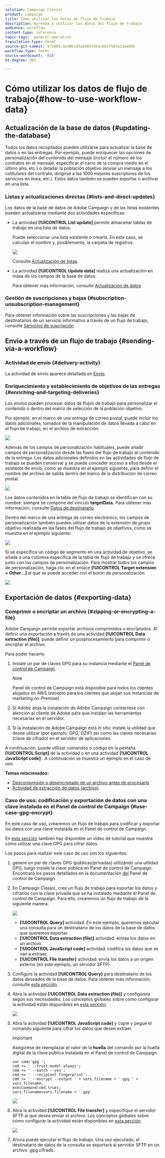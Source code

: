 ```yaml
---
solution: Campaign Classic
product: campaign
title: Cómo utilizar los datos de flujo de trabajo
description: Aprenda a utilizar los datos del flujo de trabajo
audience: workflow
content-type: reference
topic-tags: -general-operation
translation-type: tm+mt
source-git-commit: 972885c3a38bcd3a260574bacbb3f507e11ae05b
workflow-type: tm+mt
source-wordcount: '916'
ht-degree: 96%

---
```



# Cómo utilizar los datos de flujo de trabajo{#how-to-use-workflow-data}

## Actualización de la base de datos {#updating-the-database}

Todos los datos recopilados pueden utilizarse para actualizar la base de datos o en las entregas. Por ejemplo, puede enriquecer las opciones de personalización del contenido del mensaje (incluir el número de los contratos en el mensaje, especificar el carro de la compra medio en el último año, etc.) o detallar la población objetivo (enviar un mensaje a los cotitulares del contrato, dirigirse a los 1000 mejores suscriptores de los servicios en línea, etc.). Estos datos también se pueden exportar o archivar en una lista.

### Listas y actualizaciones directas {#lists-and-direct-updates}

Los datos de la base de datos de Adobe Campaign y de las listas existentes pueden actualizarse mediante dos actividades específicas:

* La actividad **[!UICONTROL List update]** permite almacenar tablas de trabajo en una lista de datos.

   Puede seleccionar una lista existente o crearla. En este caso, se calculan el nombre y, posiblemente, la carpeta de registros.

   ![](assets/s_user_create_list.png)

   Consulte [Actualización de listas](../../workflow/using/list-update.md).

* La actividad **[!UICONTROL Update data]** realiza una actualización en masa de los campos de la base de datos.

   Para obtener más información, consulte [Actualización de datos](../../workflow/using/update-data.md).

### Gestión de suscripciones y bajas {#subscription-unsubscription-management}

Para obtener información sobre las suscripciones y las bajas de destinatarios de un servicio informativo a través de un flujo de trabajo, consulte [Servicios de suscripción](../../workflow/using/subscription-services.md).

## Envío a través de un flujo de trabajo {#sending-via-a-workflow}

### Actividad de envío {#delivery-activity}

La actividad de envío aparece detallada en [Envío](../../workflow/using/delivery.md).

### Enriquecimiento y establecimiento de objetivos de las entregas {#enriching-and-targeting-deliveries}

Los envíos pueden procesar datos de flujos de trabajo para personalizar el contenido o dentro del marco de selección de la población objetivo.

Por ejemplo, en el marco de una entrega de correo postal, puede incluir los datos adicionales, tomados de la manipulación de datos llevada a cabo en el flujo de trabajo, en el archivo de extracción:

![](assets/s_advuser_add_data_postal_mail.png)

Además de los campos de personalización habituales, puede añadir campos de personalización desde las fases del flujo de trabajo al contenido de la entrega. Los datos adicionales definidos en las actividades de flujo de trabajo se pueden conservar y se puede conceder acceso a ellos desde el asistente de envío, como se muestra en el ejemplo siguiente, para definir el nombre del archivo de salida dentro del marco de la distribución de correo postal:

![](assets/s_advuser_using_additional_data.png)

Los datos contenidos en la tabla de flujo de trabajo se identifican con su nombre: siempre se compone del vínculo **targetData.** Para obtener más información, consulte [Datos de destinatario](../../workflow/using/data-life-cycle.md#target-data).

Dentro del marco de una entrega de correo electrónico, los campos de personalización también pueden utilizar datos de la extensión de grupo objetivo realizada en las fases del flujo de trabajo de objetivos, como se muestra en el ejemplo siguiente:

![](assets/s_advuser_add_data_email.png)

Si se especifica un código de segmento en una actividad de objetivo, se añade a una columna específica de la tabla de flujo de trabajo y se ofrece junto con los campos de personalización. Para mostrar todos los campos de personalización, haga clic en el enlace **[!UICONTROL Target extension > Other...]** al que se puede acceder con el botón de personalización.

![](assets/s_advuser_segment_code_select.png)

## Exportación de datos {#exporting-data}

### Comprimir o encriptar un archivo {#zipping-or-encrypting-a-file}

Adobe Campaign permite exportar archivos comprimidos o encriptados. Al definir una exportación a través de una actividad **[!UICONTROL Data extraction (file)]**, puede definir un posprocesamiento para comprimir o encriptar el archivo.

Para poder hacerlo:

1. Instale un par de claves GPG para su instancia mediante el [Panel de control de Campaign](https://docs.adobe.com/content/help/es-ES/control-panel/using/instances-settings/gpg-keys-management.html#encrypting-data).

   >[!NOTE]
   >
   >Panel de control de Campaign está disponible para todos los clientes alojados en AWS (excepto para los clientes que alojan sus instancias de marketing on-Premise).

1. Si Adobe aloja la instalación de Adobe Campaign contáctese con atención al cliente de Adobe para que instalen las herramientas necesarias en el servidor.
1. Si la instalación de Adobe Campaign está in situ: instale la utilidad que desee utilizar (por ejemplo: GPG, GZIP) así como las claves necesarias (clave de cifrado) en el servidor de aplicaciones.

A continuación, puede utilizar comandos o código en la pestaña **[!UICONTROL Script]** de la actividad o en una actividad **[!UICONTROL JavaScript code]** . A continuación se muestra un ejemplo en el caso de uso.

**Temas relacionados:**

* [Descompresión o desencriptado de un archivo antes de procesarlo](../../workflow/using/importing-data.md#unzipping-or-decrypting-a-file-before-processing)
* [Actividad de extracción de datos (archivo)](../../workflow/using/extraction--file-.md).

### Caso de uso: codificación y exportación de datos con una clave instalada en el Panel de control de Campaign {#use-case-gpg-encrypt}

En este caso de uso, crearemos un flujo de trabajo para codificar y exportar los datos con una clave instalada en el Panel de control de Campaign.

En [esta sección](https://docs.adobe.com/content/help/es-ES/campaign-classic-learn/tutorials/administrating/control-panel-acc/gpg-key-management/using-a-gpg-key-to-encrypt-data.html) también hay disponible un vídeo de tutorial que muestra cómo utilizar una clave GPG para cifrar datos.

Los pasos para realizar este caso de uso son los siguientes:

1. genere un par de claves GPG (públicas/privadas) utilizando una utilidad GPG, luego instale la clave pública en Panel de control de Campaign. Encontrará los pasos detallados en la documentación [del](https://docs.adobe.com/content/help/es-ES/control-panel/using/instances-settings/gpg-keys-management.html#encrypting-data) Panel de control de Campaign.

1. En Campaign Classic, cree un flujo de trabajo para exportar los datos y cifrarlos con la clave privada que se ha instalado mediante el Panel de control de Campaign. Para ello, crearemos un flujo de trabajo de la siguiente manera:

   ![](assets/gpg-workflow-encrypt.png)

   * **[!UICONTROL Query]** actividad: En este ejemplo, queremos ejecutar una consulta para un destinatario de los datos de la base de datos que queremos exportar.
   * **[!UICONTROL Data extraction (file)]** actividad: extrae los datos en un archivo.
   * **[!UICONTROL JavaScript code]** actividad: codifica los datos que se van a extraer.
   * **[!UICONTROL File transfer]** actividad: envía los datos a un origen externo (en este ejemplo, un servidor SFTP).

1. Configure la actividad **[!UICONTROL Query]** para destinatario de los datos deseados de la base de datos. Para obtener más información, consulte [esta sección](../../workflow/using/query.md).

1. Abra la actividad **[!UICONTROL Data extraction (file)]** y configúrela según sus necesidades. Los conceptos globales sobre cómo configurar la actividad están disponibles en [esta sección](../../workflow/using/extraction--file-.md).

   ![](assets/gpg-data-extraction.png)

1. Abra la actividad **[!UICONTROL JavaScript code]** y copie y pegue el comando siguiente para cifrar los datos que desee extraer.

   >[!IMPORTANT]
   >
   >Asegúrese de reemplazar el valor de la **huella** del comando por la huella digital de la clave pública instalada en el Panel de control de Campaign.

   ```
   var cmd='gpg ';
   cmd += ' --trust-model always';
   cmd += ' --batch --yes';
   cmd += ' --recipient fingerprint';
   cmd += ' --encrypt --output ' + vars.filename + '.gpg ' + vars.filename;
   execCommand(cmd,true);
   vars.filename=vars.filename + '.gpg'
   ```

   ![](assets/gpg-script.png)

1. Abra la actividad **[!UICONTROL File transfer]** y especifique el servidor SFTP al que desea enviar el archivo. Los conceptos globales sobre cómo configurar la actividad están disponibles en [esta sección](../../workflow/using/file-transfer.md).

   ![](assets/gpg-file-transfer.png)

1. Ahora puede ejecutar el flujo de trabajo. Una vez ejecutado, el destinatario de datos de la consulta se exportará al servidor SFTP en un archivo .gpg cifrado.

